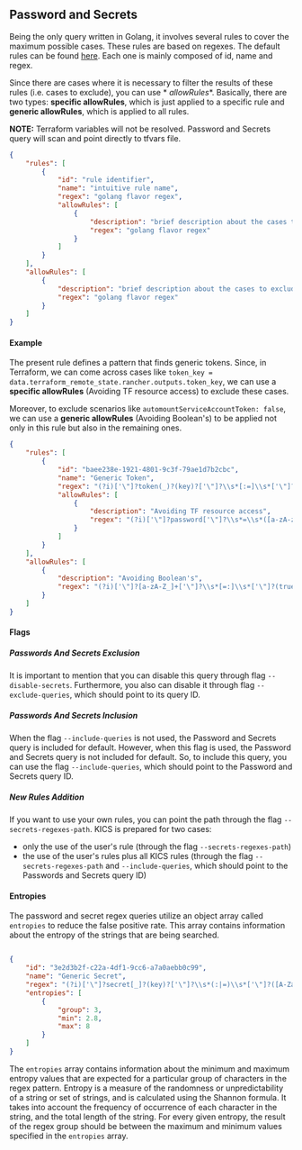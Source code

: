 ## Password and Secrets

Being the only query written in Golang, it involves several rules to cover the maximum possible cases. These rules are
based on regexes. The default rules can be
found [here](https://github.com/Checkmarx/kics/blob/master/assets/queries/common/passwords_and_secrets/regex_rules.json).
Each one is mainly composed of id, name and regex.

Since there are cases where it is necessary to filter the results of these rules (i.e. cases to exclude), you can use *
*allowRules**.
Basically, there are two types: **specific allowRules**, which is just applied to a specific rule and **generic
allowRules**, which is applied to all rules.

**NOTE:** Terraform variables will not be resolved. Password and Secrets query will scan and point directly to tfvars
file.

```json
{
    "rules": [
        {
            "id": "rule identifier",
            "name": "intuitive rule name",
            "regex": "golang flavor regex",
            "allowRules": [
                {
                    "description": "brief description about the cases to exclude",
                    "regex": "golang flavor regex"
                }
            ]
        }
    ],
    "allowRules": [
        {
            "description": "brief description about the cases to exclude",
            "regex": "golang flavor regex"
        }
    ]
}
```

#### Example

The present rule defines a pattern that finds generic tokens.
Since, in Terraform, we can come across cases like `token_key = data.terraform_remote_state.rancher.outputs.token_key`,
we can use a **specific allowRules** (Avoiding TF resource access) to exclude these cases.

Moreover, to exclude scenarios like `automountServiceAccountToken: false`, we can use a **generic allowRules** (Avoiding
Boolean's) to be applied not only in this rule but also in the remaining ones.

```json
{
    "rules": [
        {
            "id": "baee238e-1921-4801-9c3f-79ae1d7b2cbc",
            "name": "Generic Token",
            "regex": "(?i)['\"]?token(_)?(key)?['\"]?\\s*[:=]\\s*['\"]?([[A-Za-z0-9/~^_!@&%()=?*+-]+)['\"]?",
            "allowRules": [
                {
                    "description": "Avoiding TF resource access",
                    "regex": "(?i)['\"]?password['\"]?\\s*=\\s*([a-zA-z_]+(.))?[a-zA-z_]+(.)[a-zA-z_]+(.)[a-zA-z_]+"
                }
            ]
        }
    ],
    "allowRules": [
        {
            "description": "Avoiding Boolean's",
            "regex": "(?i)['\"]?[a-zA-Z_]+['\"]?\\s*[=:]\\s*['\"]?(true|false)['\"]?"
        }
    ]
}
```

#### Flags

##### Passwords And Secrets Exclusion

It is important to mention that you can disable this query through flag `--disable-secrets`. Furthermore, you also can
disable it through flag `--exclude-queries`, which should point to its query ID.

##### Passwords And Secrets Inclusion

When the flag `--include-queries` is not used, the Password and Secrets query is included for default. However, when
this flag is used, the Password and Secrets query is not included for default. So, to include this query, you can use
the flag `--include-queries`, which should point to the Password and Secrets query ID.

##### New Rules Addition

If you want to use your own rules, you can point the path through the flag `--secrets-regexes-path`. KICS is prepared
for two cases:

- only the use of the user's rule (through the flag `--secrets-regexes-path`)
- the use of the user's rules plus all KICS rules (through the flag `--secrets-regexes-path` and `--include-queries`,
  which should point to the Passwords and Secrets query ID)

#### Entropies

The password and secret regex queries utilize an object array called `entropies` to reduce the false positive rate. This
array contains information about the entropy of the strings that are being searched.

```json

{
    "id": "3e2d3b2f-c22a-4df1-9cc6-a7a0aebb0c99",
    "name": "Generic Secret",
    "regex": "(?i)['\"]?secret[_]?(key)?['\"]?\\s*(:|=)\\s*['\"]?([A-Za-z0-9/~^_!@&%()=?*+-]{10,})['\"]?",
    "entropies": [
        {
            "group": 3,
            "min": 2.8,
            "max": 8
        }
    ]
}
```

The `entropies` array contains information about the minimum and maximum entropy values that are expected for a
particular group of characters in the regex pattern. Entropy is a measure of the randomness or unpredictability of a
string or set of strings, and is calculated using the Shannon formula. It takes into
account the frequency of occurrence of each character in the string, and the total length of the string. For every given
entropy, the result of the regex group should be between the maximum and minimum values specified in the `entropies`
array.


